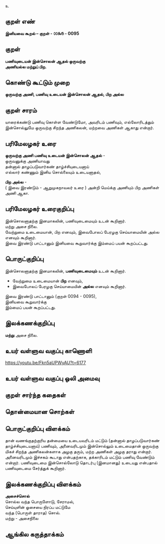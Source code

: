 உ

## குறள் எண் 

**இனியவை கூறல் – குறள் - ௦௦௯௫ - 0095**  

## குறள் 

**பணிவுடையன் இன்சொலன் ஆதல் ஒருவற்கு  
அணியல்ல மற்றுப் பிற.** 

## கொண்டு கூட்டும் முறை

**ஒருவற்கு அணி, பணிவு உடையன் இன்சொலன் ஆதல், பிற அல்ல**

## குறள் சாரம் 

யாரைக்கண்டு பணிவு கொள்ள வேண்டுமோ, அவரிடம் பணிவும், எல்லோரிடத்தும் இன்சொல்லுமே ஒருவற்கு சிறந்த அணிகலன், மற்றவை அணிகள் ஆகாது என்றார்.

## பரிமேலழகர் உரை

**ஒருவற்கு அணி பணிவு உடையன் இன்சொலன் ஆதல்** -  
ஒருவனுக்கு அணியாவது  
தன்னால் தாழப்படுவார்கண் தாழ்ச்சியுடையனாய்  
எல்லார் கண்ணும் இனிய சொல்லையும் உடையனாதல்,  

**பிற அல்ல** -  
( இவை இரண்டும் - ஆறுமுகநாவலர் உரை ) அன்றி மெய்க்கு அணியும் பிற அணிகள்  
அணி ஆகா.

## பரிமேலழகர் உரைகுறிப்பு   

இன்சொலனாதற்கு இனமாகலின், பணிவுடைமையும் உடன் கூறினார்.  
மற்று அசை நிலை.  
வேற்றுமை உடைமையான், பிற எனவும், இவைபோலப் பேரழகு செய்யாமையின் அல்ல எனவும் கூறினார்.  
இவை இரண்டு பாட்டானும் இனியவை கூறுவார்க்கு இம்மைப் பயன் கூறப்பட்டது.  

## பொருட்குறிப்பு 

இன்சொலனாதற்கு இனமாகலின், **பணிவுடைமையும்** உடன் கூறினார்.  
 
* வேற்றுமை உடைமையான் **பிற** எனவும்,  
* இவைபோலப் பேரழகு செய்யாமையின் **அல்ல** எனவும் கூறினார்.  

இவை இரண்டு பாட்டானும் (குறள் 0094 - 0095),  
இனியவை கூறுவார்க்கு  
இம்மைப் பயன் கூறப்பட்டது.  

## இலக்கணக்குறிப்பு  

**மற்று** அசை நிலை.

## உயர் வள்ளுவ வகுப்பு காணொளி

https://youtu.be/Fkn5aUPWyAU?t=6177 

## உயர் வள்ளுவ வகுப்பு ஒலி அமைவு 

 
## குறள் சார்ந்த கதைகள் 


## தொன்மையான சொற்கள்


## பொருட்குறிப்பு விளக்கம்  

தான் வணங்குதற்குரிய தன்மையை உடையவரிடம் மட்டும் (தன்னால் தாழப்படுவார்கண் தாழ்ச்சியுடையனாய்) பணிவும், அனைவரிடமும் இன்சொல்லும் உடைமைதான் ஒருவற்கு மிகச் சிறந்த அணிகலன்களாக அழகு தரும், மற்ற அணிகள் அழகு தராது  என்றார். அனைவரிடமும் இச்சகம் கூடாது என்பதற்காக, தக்காரிடம் மட்டும் பணிவு வேண்டும் என்றார். பணிவுடைமை இன்சொல்லோடு தொடர்பு (இனமானது) உடையது என்பதால் பணிவுடைமை சேர்த்துக் கூறினார்.

## இலக்கணக்குறிப்பு விளக்கம்

**அசைச்சொல்**  
சொல்ல வந்த பொருளோடு, சேராமல்,							
செய்யுளின் ஓசையை நிரப்ப மட்டுமே							
வந்த (பொருள் தாராத) சொல். 	  
மற்று - அசைநிலை 

## ஆங்கில கருத்தாக்கம் 



